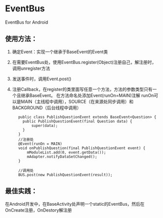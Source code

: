 EventBus
========

EventBus for Android

使用方法：
---------

  1. 确定Event：实现一个继承于BaseEvent的Event类
  
  2. 在需要EventBus处，使用EventBus.register(Object)注册自己，解注册时，调用unregister方法
  
  3. 发送事件时，调用Event.post()
  
  4. 注册Callback，在register的类里面写任意一个方法，方法的参数类型只有一个且继承BaseEvent。
     在方法命名处添加Event(runOn=MAIN)注解
     runOn可以是MAIN（主线程中调用），SOURCE（在来源处同步调用）和BACKGROUND（后台线程中调用） 
     
````
      public class PublishQuestionEvent extends BaseEvent<Question> {
        public PublishQuestionEvent(final Question data) {
            super(data);
        }
      }
      //注册处
      @Event(runOn = MAIN)
      void onPublishQuestion(final PublishQuestionEvent event) {
          mModuleList.add(0, event.getData());
          mAdapter.notifyDataSetChanged();
      }

      //调用处
      BUS.post(new PublishQuestionEvent(result));

````
  
最佳实践：
---------

  在Android开发中，在BaseActivity处声明一个static的EventBus，然后在OnCreate注册，OnDestory解注册
